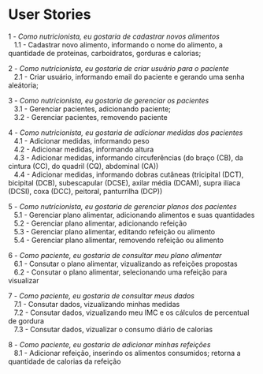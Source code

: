 # User Stories

1 - *Como nutricionista, eu gostaria de cadastrar novos alimentos*   
&nbsp;&nbsp;&nbsp;1.1 - Cadastrar novo alimento, informando o nome do alimento, a quantidade de proteinas, carboidratos, gorduras e calorias;    

2 - *Como nutricionista, eu gostaria de criar usuário para o paciente* <br>
&nbsp;&nbsp;&nbsp;2.1 - Criar usuário, informando email do paciente e gerando uma senha aleátoria; <br> 
  
3 - *Como nutricionista, eu gostaria de gerenciar os pacientes* <br>
&nbsp;&nbsp;&nbsp;3.1 - Gerenciar pacientes, adicionando paciente;  <br>
&nbsp;&nbsp;&nbsp;3.2 - Gerenciar pacientes, removendo paciente <br>

4 - *Como nutricionista, eu gostaria de adicionar medidas dos pacientes*  <br>
&nbsp;&nbsp;&nbsp;4.1 - Adicionar medidas, informando peso <br>
&nbsp;&nbsp;&nbsp;4.2 - Adicionar medidas, informando altura <br>
&nbsp;&nbsp;&nbsp;4.3 - Adicionar medidas, informando circuferências (do braço (CB), da cintura (CC), do quadril (CQ), abdominal (CA))  <br>
&nbsp;&nbsp;&nbsp;4.4 - Adicionar medidas, informando dobras cutâneas (tricipital (DCT), bicipital (DCB), subescapular (DCSE), axilar média (DCAM), supra ilíaca (DCSI), coxa (DCC), peitoral, panturrilha (DCP))  <br>

5 - *Como nutricionista, eu gostaria de gerenciar planos dos pacientes*  <br>
&nbsp;&nbsp;&nbsp;5.1 - Gerenciar plano alimentar, adicionando alimentos e suas quantidades   <br>
&nbsp;&nbsp;&nbsp;5.2 - Gerenciar plano alimentar, adicionando refeição  <br>
&nbsp;&nbsp;&nbsp;5.3 - Gerenciar plano alimentar, editando refeição ou alimento <br>
&nbsp;&nbsp;&nbsp;5.4 - Gerenciar plano alimentar, removendo refeição ou alimento   <br>

6 - *Como paciente, eu gostaria de consultar meu plano alimentar*  <br>
&nbsp;&nbsp;&nbsp;6.1 - Consutar o plano alimentar, vizualizando as refeições propostas  <br>
&nbsp;&nbsp;&nbsp;6.2 - Consutar o plano alimentar, selecionando uma refeição para visualizar  <br>

7 - *Como paciente, eu gostaria de consultar meus dados*  <br>
&nbsp;&nbsp;&nbsp;7.1 - Consutar dados, vizualizando minhas medidas  <br>
&nbsp;&nbsp;&nbsp;7.2 - Consutar dados, vizualizando meu IMC e os cálculos de percentual de gordura  <br>
&nbsp;&nbsp;&nbsp;7.3 - Consutar dados, vizualizar o consumo diário de calorias  <br>
  
8 - *Como paciente, eu gostaria de adicionar minhas refeições*  <br>
&nbsp;&nbsp;&nbsp;8.1 - Adicionar refeição, inserindo os alimentos consumidos; retorna a quantidade de calorias da refeição
